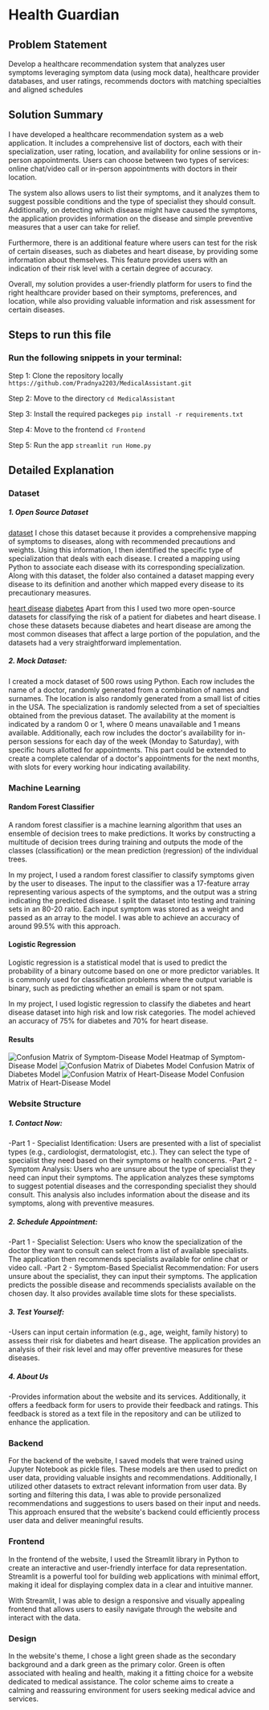 # Health Guardian

## Problem Statement
Develop a healthcare recommendation system that analyzes user symptoms leveraging symptom data (using mock data), healthcare provider databases, and user ratings,  recommends doctors with matching specialties and aligned schedules

## Solution Summary
I have developed a healthcare recommendation system as a web application. It includes a comprehensive list of doctors, each with their specialization, user rating, location, and availability for online sessions or in-person appointments. Users can choose between two types of services: online chat/video call or in-person appointments with doctors in their location.

The system also allows users to list their symptoms, and it analyzes them to suggest possible conditions and the type of specialist they should consult. Additionally, on detecting which disease might have caused the symptoms, the application provides information on the disease and simple preventive measures that a user can take for relief.

Furthermore, there is an additional feature where users can test for the risk of certain diseases, such as diabetes and heart disease, by providing some information about themselves. This feature provides users with an indication of their risk level with a certain degree of accuracy.

Overall, my solution provides a user-friendly platform for users to find the right healthcare provider based on their symptoms, preferences, and location, while also providing valuable information and risk assessment for certain diseases.


## Steps to run this file

### Run the following snippets in your terminal:
Step 1: Clone the repository locally ```https://github.com/Pradnya2203/MedicalAssistant.git``` 

Step 2: Move to the directory  ```cd MedicalAssistant``` 

Step 3: Install the required packeges ```pip install -r requirements.txt``` 

Step 4: Move to the frontend  ```cd Frontend``` 

Step 5: Run the app  ```streamlit run Home.py``` 


## Detailed Explanation 

### Dataset

##### 1. Open Source Dataset
[dataset](https://www.kaggle.com/datasets/itachi9604/disease-symptom-description-dataset/data)
I chose this dataset because it provides a comprehensive mapping of symptoms to diseases, along with recommended precautions and weights. Using this information, I then identified the specific type of specialization that deals with each disease. I created a mapping using Python to associate each disease with its corresponding specialization.
Along with this dataset, the folder also contained a dataset mapping every disease to its definition and another which mapped every disease to its precautionary measures.

[heart disease](https://www.kaggle.com/datasets/danetykpl/risk-factors-for-heart-disease)
[diabetes](https://www.kaggle.com/datasets/piyushborhade/diabetes-dataset)
Apart from this I used two more open-source datasets for classifying the risk of a patient for diabetes and heart disease. I chose these datasets because diabetes and heart disease are among the most common diseases that affect a large portion of the population, and the datasets had a very straightforward implementation.

##### 2. Mock Dataset:
I created a mock dataset of 500 rows using Python. Each row includes the name of a doctor, randomly generated from a combination of names and surnames. The location is also randomly generated from a small list of cities in the USA. The specialization is randomly selected from a set of specialties obtained from the previous dataset. The availability at the moment is indicated by a random 0 or 1, where 0 means unavailable and 1 means available. Additionally, each row includes the doctor's availability for in-person sessions for each day of the week (Monday to Saturday), with specific hours allotted for appointments. This part could be extended to create a complete calendar of a doctor's appointments for the next months, with slots for every working hour indicating availability.


### Machine Learning

#### Random Forest Classifier
A random forest classifier is a machine learning algorithm that uses an ensemble of decision trees to make predictions. It works by constructing a multitude of decision trees during training and outputs the mode of the classes (classification) or the mean prediction (regression) of the individual trees.

In my project, I used a random forest classifier to classify symptoms given by the user to diseases. The input to the classifier was a 17-feature array representing various aspects of the symptoms, and the output was a string indicating the predicted disease. I split the dataset into testing and training sets in an 80-20 ratio. Each input symptom was stored as a weight and passed as an array to the model. I was able to achieve an accuracy of around 99.5% with this approach.

#### Logistic Regression
Logistic regression is a statistical model that is used to predict the probability of a binary outcome based on one or more predictor variables. It is commonly used for classification problems where the output variable is binary, such as predicting whether an email is spam or not spam.

In my project, I used logistic regression to classify the diabetes and heart disease dataset into high risk and low risk categories. The model achieved an accuracy of 75% for diabetes and 70% for heart disease.

#### Results
![Confusion Matrix of Symptom-Disease Model](Assets/confusion_matrix.png)
Heatmap of Symptom-Disease Model
![Confusion Matrix of Diabetes Model](Assets/confusion_matrix_diabetes.png)
Confusion Matrix of Diabetes Model
![Confusion Matrix of Heart-Disease Model](Assets/confusion_matrix_heart_risk.png)
Confusion Matrix of Heart-Disease Model

### Website Structure

##### 1. Contact Now:
-Part 1 - Specialist Identification: Users are presented with a list of specialist types (e.g., cardiologist, dermatologist, etc.). They can select the type of specialist they need based on their symptoms or health concerns.
-Part 2 - Symptom Analysis: Users who are unsure about the type of specialist they need can input their symptoms. The application analyzes these symptoms to suggest potential diseases and the corresponding specialist they should consult. This analysis also includes information about the disease and its symptoms, along with preventive measures.
##### 2. Schedule Appointment:
-Part 1 - Specialist Selection: Users who know the specialization of the doctor they want to consult can select from a list of available specialists. The application then recommends specialists available for online chat or video call.
-Part 2 - Symptom-Based Specialist Recommendation: For users unsure about the specialist, they can input their symptoms. The application predicts the possible disease and recommends specialists available on the chosen day. It also provides available time slots for these specialists.
##### 3. Test Yourself:
-Users can input certain information (e.g., age, weight, family history) to assess their risk for diabetes and heart disease. The application provides an analysis of their risk level and may offer preventive measures for these diseases.
##### 4. About Us
-Provides information about the website and its services. Additionally, it offers a feedback form for users to provide their feedback and ratings. This feedback is stored as a text file in the repository and can be utilized to enhance the application.
    
### Backend
For the backend of the website, I saved models that were trained using Jupyter Notebook as pickle files. These models are then used to predict on user data, providing valuable insights and recommendations. Additionally, I utilized other datasets to extract relevant information from user data. By sorting and filtering this data, I was able to provide personalized recommendations and suggestions to users based on their input and needs. This approach ensured that the website's backend could efficiently process user data and deliver meaningful results.

### Frontend
In the frontend of the website, I used the Streamlit library in Python to create an interactive and user-friendly interface for data representation. Streamlit is a powerful tool for building web applications with minimal effort, making it ideal for displaying complex data in a clear and intuitive manner.

With Streamlit, I was able to design a responsive and visually appealing frontend that allows users to easily navigate through the website and interact with the data.

### Design
In the website's theme, I chose a light green shade as the secondary background and a dark green as the primary color. Green is often associated with healing and health, making it a fitting choice for a website dedicated to medical assistance. The color scheme aims to create a calming and reassuring environment for users seeking medical advice and services.